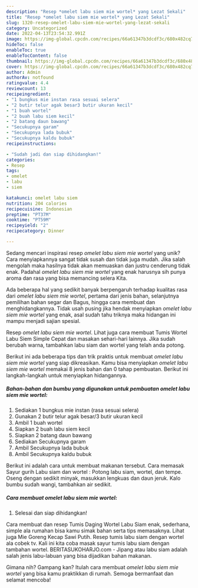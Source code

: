 ```yaml
---
description: "Resep *omelet labu siem mie wortel* yang Lezat Sekali"
title: "Resep *omelet labu siem mie wortel* yang Lezat Sekali"
slug: 1320-resep-omelet-labu-siem-mie-wortel-yang-lezat-sekali
category: Uncategorized
date: 2022-04-13T23:54:32.991Z
image: https://img-global.cpcdn.com/recipes/66a61347b3dcdf3c/680x482cq70/omelet-labu-siem-mie-wortel-foto-resep-utama.jpg
hideToc: false
enableToc: true
enableTocContent: false
thumbnail: https://img-global.cpcdn.com/recipes/66a61347b3dcdf3c/680x482cq70/omelet-labu-siem-mie-wortel-foto-resep-utama.jpg
cover: https://img-global.cpcdn.com/recipes/66a61347b3dcdf3c/680x482cq70/omelet-labu-siem-mie-wortel-foto-resep-utama.jpg
author: Admin
authorAv: notfound
ratingvalue: 4.4
reviewcount: 13
recipeingredient:
- "1 bungkus mie instan rasa sesuai selera"
- "2 butir telur agak besar3 butir ukuran kecil"
- "1 buah wortel"
- "2 buah labu siem kecil"
- "2 batang daun bawang"
- "Secukupnya garam"
- "Secukupnya lada bubuk"
- "Secukupnya kaldu bubuk"
recipeinstructions:

- "Sudah jadi dan siap dihidangkan!"
categories:
- Resep
tags:
- omelet
- labu
- siem

katakunci: omelet labu siem 
nutrition: 204 calories
recipecuisine: Indonesian
preptime: "PT37M"
cooktime: "PT59M"
recipeyield: "2"
recipecategory: Dinner

---
```





Sedang mencari inspirasi resep *omelet labu siem mie wortel* yang unik? Cara menyiapkannya sangat tidak susah dan tidak juga mudah. Jika salah mengolah maka hasilnya tidak akan memuaskan dan justru cenderung tidak enak. Padahal *omelet labu siem mie wortel* yang enak harusnya sih punya aroma dan rasa yang bisa memancing selera Kita.





Ada beberapa hal yang sedikit banyak berpengaruh terhadap kualitas rasa dari *omelet labu siem mie wortel*, pertama dari jenis bahan, selanjutnya pemilihan bahan segar dan Bagus, hingga cara membuat dan menghidangkannya. Tidak usah pusing jika hendak menyiapkan *omelet labu siem mie wortel* yang enak,      asal sudah tahu triknya maka hidangan ini mampu menjadi sajian spesial.














Resep *omelet labu siem mie wortel*. Lihat juga cara membuat Tumis Wortel Labu Siem Simple Cepat dan masakan sehari-hari lainnya. Jika sudah berubah warna, tambahkan labu siam dan wortel yang telah anda potong.






Berikut ini ada beberapa tips dan trik praktis untuk membuat *omelet labu siem mie wortel* yang siap dikreasikan. Kamu bisa menyiapkan *omelet labu siem mie wortel* memakai 8 jenis bahan dan 0 tahap pembuatan. Berikut ini langkah-langkah untuk menyiapkan hidangannya.

<!--inarticleads1-->

##### Bahan-bahan dan bumbu yang digunakan untuk pembuatan *omelet labu siem mie wortel*:

1. Sediakan 1 bungkus mie instan (rasa sesuai selera)
1. Gunakan 2 butir telur agak besar/3 butir ukuran kecil
1. Ambil 1 buah wortel
1. Siapkan 2 buah labu siem kecil
1. Siapkan 2 batang daun bawang
1. Sediakan Secukupnya garam
1. Ambil Secukupnya lada bubuk
1. Ambil Secukupnya kaldu bubuk


Berikut ini adalah cara untuk membuat makanan tersebut. Cara memasak Sayur gurih Labu siam dan wortel : Potong labu siam, wortel, dan tempe. Oseng dengan sedikit minyak, masukkan lengkuas dan daun jeruk. Kalo bumbu sudah wangi, tambahkan air sedikit. 

<!--inarticleads2-->

##### Cara membuat *omelet labu siem mie wortel*:


1. Selesai dan siap dihidangkan!

Cara membuat dan resep Tumis Daging Wortel Labu Siam enak, sederhana, simple ala rumahan bisa kamu simak bahan serta tips memasaknya. Lihat juga Mie Goreng Kecap Sawi Putih. Resep tumis labu siam dengan wortel ala cobek tv. Kali ini kita coba masak sayur tumis labu siam dengan tambahan wortel. BERITASUKOHARJO.com - Jipang atau labu siam adalah salah jenis labu-labuan yang bisa dijadikan bahan makanan. 

Gimana nih? Gampang kan? Itulah cara membuat *omelet labu siem mie wortel* yang bisa kamu praktikkan di rumah. Semoga bermanfaat dan selamat mencoba!
